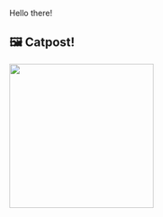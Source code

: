 Hello there!



## 🖼️ Catpost!

<sub>
    <img src="https://cdn2.thecatapi.com/images/8kN_bKz0r.png" height="256">
</sub>

